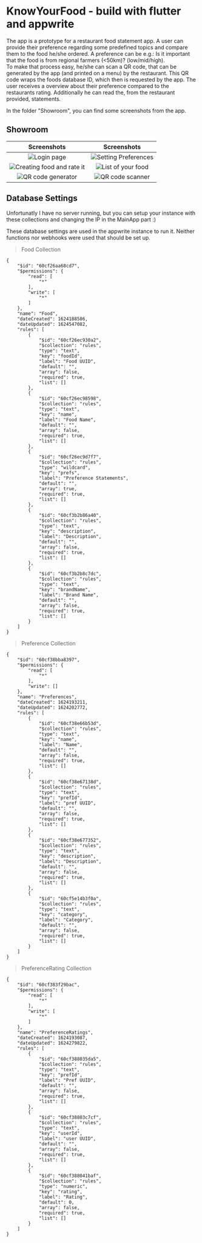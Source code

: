 # KnowYourFood - build with flutter and appwrite

The app is a prototype for a restaurant food statement app.
A user can provide their preference regarding some predefined topics and compare them to the food he/she ordered. A preference can be e.g.: Is it important that the food is from regional farmers (<50km)? (low/mid/high). <br>To make that process easy, he/she can scan a QR code, that can be generated by the app (and printed on a menu) by the restaurant.
This QR code wraps the foods database ID, which then is requested by the app. The user receives a overview about their preference compared to the restaurants rating. Additionally he can read the, from the restaurant provided, statements.</br>

In the folder "Showroom", you can find some screenshots from the app.

## Showroom

Screenshots | Screenshots
 :--:|:---:
![Login page](https://github.com/LeBraveLittleToaster/KnowYourFood/blob/main/Showroom/Login.jpg) | ![Setting Preferences](https://github.com/LeBraveLittleToaster/KnowYourFood/blob/main/Showroom/Choose_Preference_Openend.jpg)
![Creating food and rate it](https://github.com/LeBraveLittleToaster/KnowYourFood/blob/main/Showroom/Create_Food_With_Ratings.jpg) | ![List of your food](https://github.com/LeBraveLittleToaster/KnowYourFood/blob/main/Showroom/List_Of_Your_Food.jpg)
![QR code generator](https://github.com/LeBraveLittleToaster/KnowYourFood/blob/main/Showroom/On_Test_Food_Clicked.jpg) | ![QR code scanner](https://github.com/LeBraveLittleToaster/KnowYourFood/blob/main/Showroom/QR_Code_Scanning.jpg)

## Database Settings

Unfortunatly I have no server running, but you can setup your instance with these collections and changing the IP in the MainApp part :) 

These database settings are used in the appwrite instance to run it. Neither functions nor webhooks were used that should be set up.

> Food Collection
```jsonc
{
    "$id": "60cf26aa68cd7",
    "$permissions": {
        "read": [
            "*"
        ],
        "write": [
            "*"
        ]
    },
    "name": "Food",
    "dateCreated": 1624188586,
    "dateUpdated": 1624547082,
    "rules": [
        {
            "$id": "60cf26ec930a2",
            "$collection": "rules",
            "type": "text",
            "key": "foodId",
            "label": "Food UUID",
            "default": "",
            "array": false,
            "required": true,
            "list": []
        },
        {
            "$id": "60cf26ec98598",
            "$collection": "rules",
            "type": "text",
            "key": "name",
            "label": "Food Name",
            "default": "",
            "array": false,
            "required": true,
            "list": []
        },
        {
            "$id": "60cf26ec9d7f7",
            "$collection": "rules",
            "type": "wildcard",
            "key": "prefs",
            "label": "Preference Statements",
            "default": "",
            "array": true,
            "required": true,
            "list": []
        },
        {
            "$id": "60cf3b2b86a40",
            "$collection": "rules",
            "type": "text",
            "key": "description",
            "label": "Description",
            "default": "",
            "array": false,
            "required": true,
            "list": []
        },
        {
            "$id": "60cf3b2b8c7dc",
            "$collection": "rules",
            "type": "text",
            "key": "brandName",
            "label": "Brand Name",
            "default": "",
            "array": false,
            "required": true,
            "list": []
        }
    ]
}
```
> Preference Collection
```jsonc
{
    "$id": "60cf38bba8397",
    "$permissions": {
        "read": [
            "*"
        ],
        "write": []
    },
    "name": "Preferences",
    "dateCreated": 1624193211,
    "dateUpdated": 1624202772,
    "rules": [
        {
            "$id": "60cf38e66b53d",
            "$collection": "rules",
            "type": "text",
            "key": "name",
            "label": "Name",
            "default": "",
            "array": false,
            "required": true,
            "list": []
        },
        {
            "$id": "60cf38e67138d",
            "$collection": "rules",
            "type": "text",
            "key": "prefId",
            "label": "pref UUID",
            "default": "",
            "array": false,
            "required": true,
            "list": []
        },
        {
            "$id": "60cf38e677352",
            "$collection": "rules",
            "type": "text",
            "key": "description",
            "label": "Description",
            "default": "",
            "array": false,
            "required": true,
            "list": []
        },
        {
            "$id": "60cf5e14b3f0a",
            "$collection": "rules",
            "type": "text",
            "key": "category",
            "label": "Category",
            "default": "",
            "array": false,
            "required": true,
            "list": []
        }
    ]
}
```

> PreferenceRating Collection
```jsonc
{
    "$id": "60cf383f29bac",
    "$permissions": {
        "read": [
            "*"
        ],
        "write": [
            "*"
        ]
    },
    "name": "PreferenceRatings",
    "dateCreated": 1624193087,
    "dateUpdated": 1624279822,
    "rules": [
        {
            "$id": "60cf388035da5",
            "$collection": "rules",
            "type": "text",
            "key": "prefId",
            "label": "Pref UUID",
            "default": "",
            "array": false,
            "required": true,
            "list": []
        },
        {
            "$id": "60cf38803c7cf",
            "$collection": "rules",
            "type": "text",
            "key": "userId",
            "label": "user UUID",
            "default": "",
            "array": false,
            "required": true,
            "list": []
        },
        {
            "$id": "60cf388041baf",
            "$collection": "rules",
            "type": "numeric",
            "key": "rating",
            "label": "Rating",
            "default": 0,
            "array": false,
            "required": true,
            "list": []
        }
    ]
}
```
